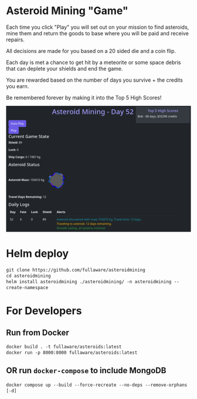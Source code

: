 # Asteroid Mining "Game"

Each time you click "Play" you will set out on your mission to find asteroids, mine them and return the goods to base where you will be paid and receive repairs.

All decisions are made for you based on a 20 sided die and a coin flip.

Each day is met a chance to get hit by a meteorite or some space debris that can deplete your shields and end the game.

You are rewarded based on the number of days you survive + the credits you earn.

Be remembered forever by making it into the Top 5 High Scores!

![screenshot.png](screenshot.png)

# Helm deploy
```
git clone https://github.com/fullaware/asteroidmining
cd asteroidmining
helm install asteroidmining ./asteroidmining/ -n asteroidmining --create-namespace
```

# For Developers

## Run from Docker
```
docker build . -t fullaware/asteroids:latest
docker run -p 8000:8000 fullaware/asteroids:latest 
```
## OR run `docker-compose` to include MongoDB
```
docker compose up --build --force-recreate --no-deps --remove-orphans [-d]
```